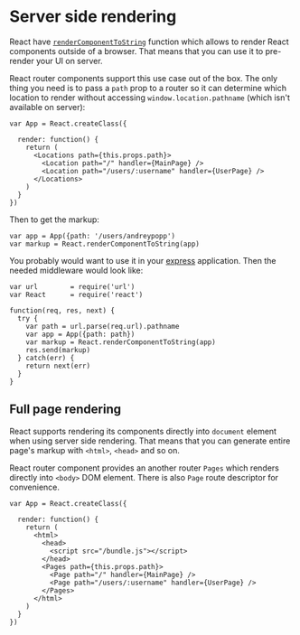 # Server side rendering

React have [`renderComponentToString`][render-component-to-string] function
which allows to render React components outside of a browser. That means that
you can use it to pre-render your UI on server.

React router components support this use case out of the box. The only thing you
need is to pass a `path` prop to a router so it can determine which location to
render without accessing `window.location.pathname` (which isn't available on
server):

    var App = React.createClass({

      render: function() {
        return (
          <Locations path={this.props.path}>
            <Location path="/" handler={MainPage} />
            <Location path="/users/:username" handler={UserPage} />
          </Locations>
        )
      }
    })

Then to get the markup:

    var app = App({path: '/users/andreypopp')
    var markup = React.renderComponentToString(app)

You probably would want to use it in your [express][] application. Then the
needed middleware would look like:

    var url        = require('url')
    var React      = require('react')

    function(req, res, next) {
      try {
        var path = url.parse(req.url).pathname
        var app = App({path: path})
        var markup = React.renderComponentToString(app)
        res.send(markup)
      } catch(err) {
        return next(err)
      }
    }

## Full page rendering

React supports rendering its components directly into `document` element when
using server side rendering. That means that you can generate entire page's
markup with `<html>`, `<head>` and so on.

React router component provides an another router `Pages` which renders directly
into `<body>` DOM element. There is also `Page` route descriptor for
convenience.

    var App = React.createClass({

      render: function() {
        return (
          <html>
            <head>
              <script src="/bundle.js"></script>
            </head>
            <Pages path={this.props.path}>
              <Page path="/" handler={MainPage} />
              <Page path="/users/:username" handler={UserPage} />
            </Pages>
          </html>
        )
      }
    })

[render-component-to-string]: http://facebook.github.io/react/docs/top-level-api.html#react.rendercomponenttostring
[express]: http://expressjs.com
